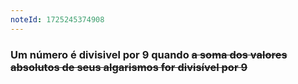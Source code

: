 ```yaml
---
noteId: 1725245374908
---
```

### Um número é **divisivel por 9** quando ~~a soma dos valores absolutos de seus algarismos for divisível por 9~~

